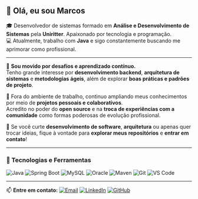 ## 👋 Olá, eu sou Marcos

🎓 Desenvolvedor de sistemas formado em **Análise e Desenvolvimento de Sistemas** pela **Uniritter**. Apaixonado por tecnologia e programação.  
💻 Atualmente, trabalho com **Java** e sigo constantemente buscando me aprimorar como profissional.

---

🚀 **Sou movido por desafios e aprendizado contínuo.**  
Tenho grande interesse por **desenvolvimento backend**, **arquitetura de sistemas** e **metodologias ágeis**, além de explorar **boas práticas e padrões de projeto**.

🌱 Fora do ambiente de trabalho, continuo ampliando meus conhecimentos por meio de **projetos pessoais e colaborativos**.  
Acredito no poder do **open source** e na **troca de experiências com a comunidade** como formas poderosas de evolução profissional.

🔧 Se você curte **desenvolvimento de software**, **arquitetura** ou apenas quer trocar ideias, fique à vontade para **explorar meus repositórios** e **entrar em contato**!

---

### 🚀 Tecnologias e Ferramentas

![Java](https://img.shields.io/badge/Java-ED8B00?style=for-the-badge&logo=openjdk&logoColor=white)
![Spring Boot](https://img.shields.io/badge/Spring_Boot-6DB33F?style=for-the-badge&logo=spring-boot&logoColor=white)
![MySQL](https://img.shields.io/badge/MySQL-4479A1?style=for-the-badge&logo=mysql&logoColor=white)
![Oracle](https://img.shields.io/badge/Oracle-F80000?style=for-the-badge&logo=oracle&logoColor=white)
![Maven](https://img.shields.io/badge/Maven-C71A36?style=for-the-badge&logo=apache-maven&logoColor=white)
![Git](https://img.shields.io/badge/Git-F05032?style=for-the-badge&logo=git&logoColor=white)
![VS Code](https://img.shields.io/badge/VS%20Code-007ACC?style=for-the-badge&logo=visual-studio-code&logoColor=white)

---

📫 **Entre em contato:**
[![Email](https://img.shields.io/badge/E--mail-javadevmarcos@gmail.com-D14836?style=for-the-badge&logo=gmail&logoColor=white)](mailto:javadevmarcos@gmail.com)
[![LinkedIn](https://img.shields.io/badge/LinkedIn-0077B5?style=for-the-badge&logo=linkedin&logoColor=white)](https://www.linkedin.com/in/marcos-fraga-50136022a/)
[![GitHub](https://img.shields.io/badge/GitHub-MarcosRNF-181717?style=for-the-badge&logo=github)](https://github.com/MarcosRNF)
